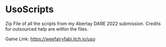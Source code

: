 # UsoScripts

Zip File of all the scripts from my Abertay DARE 2022 submission. Credits for outsourced help are within the files.

Game Link: https://weefairyfabi.itch.io/uso
